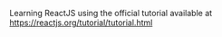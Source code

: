 Learning ReactJS using the official tutorial available at https://reactjs.org/tutorial/tutorial.html
